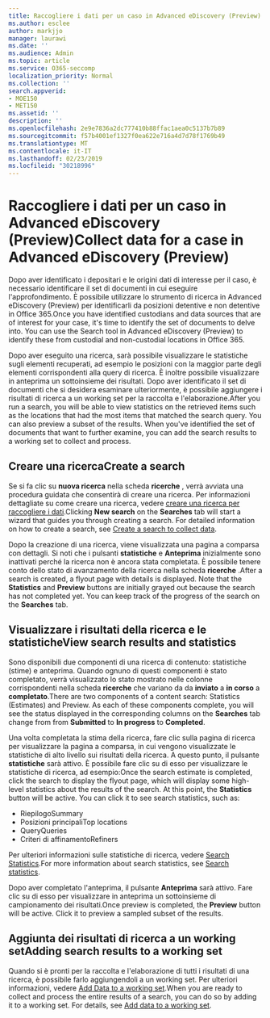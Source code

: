 ```yaml
---
title: Raccogliere i dati per un caso in Advanced eDiscovery (Preview)
ms.author: esclee
author: markjjo
manager: laurawi
ms.date: ''
ms.audience: Admin
ms.topic: article
ms.service: O365-seccomp
localization_priority: Normal
ms.collection: ''
search.appverid:
- MOE150
- MET150
ms.assetid: ''
description: ''
ms.openlocfilehash: 2e9e7836a2dc777410b88ffac1aea0c5137b7b89
ms.sourcegitcommit: f57b4001ef1327f0ea622e716a4d7d78f1769b49
ms.translationtype: MT
ms.contentlocale: it-IT
ms.lasthandoff: 02/23/2019
ms.locfileid: "30218996"
---
```

# <a name="collect-data-for-a-case-in-advanced-ediscovery-preview"></a><span data-ttu-id="b902f-102">Raccogliere i dati per un caso in Advanced eDiscovery (Preview)</span><span class="sxs-lookup"><span data-stu-id="b902f-102">Collect data for a case in Advanced eDiscovery (Preview)</span></span>

<span data-ttu-id="b902f-p101">Dopo aver identificato i depositari e le origini dati di interesse per il caso, è necessario identificare il set di documenti in cui eseguire l'approfondimento. È possibile utilizzare lo strumento di ricerca in Advanced eDiscovery (Preview) per identificarli da posizioni detentive e non detentive in Office 365.</span><span class="sxs-lookup"><span data-stu-id="b902f-p101">Once you have identified custodians and data sources that are of interest for your case, it's time to identify the set of documents to delve into. You can use the Search tool in Advanced eDiscovery (Preview) to identify these from custodial and non-custodial locations in Office 365.</span></span>

<span data-ttu-id="b902f-p102">Dopo aver eseguito una ricerca, sarà possibile visualizzare le statistiche sugli elementi recuperati, ad esempio le posizioni con la maggior parte degli elementi corrispondenti alla query di ricerca. È inoltre possibile visualizzare in anteprima un sottoinsieme dei risultati. Dopo aver identificato il set di documenti che si desidera esaminare ulteriormente, è possibile aggiungere i risultati di ricerca a un working set per la raccolta e l'elaborazione.</span><span class="sxs-lookup"><span data-stu-id="b902f-p102">After you run a search, you will be able to view statistics on the retrieved items such as the locations that had the most items that matched the search query. You can also preview a subset of the results. When you've identified the set of documents that want to further examine, you can add the search results to a working set to collect and process.</span></span>

## <a name="create-a-search"></a><span data-ttu-id="b902f-108">Creare una ricerca</span><span class="sxs-lookup"><span data-stu-id="b902f-108">Create a search</span></span>

<span data-ttu-id="b902f-p103">Se si fa clic su **nuova ricerca** nella scheda **ricerche** , verrà avviata una procedura guidata che consentirà di creare una ricerca. Per informazioni dettagliate su come creare una ricerca, vedere [creare una ricerca per raccogliere i dati](create-search-to-collect-data.md).</span><span class="sxs-lookup"><span data-stu-id="b902f-p103">Clicking **New search** on the **Searches** tab will start a wizard that guides you through creating a search. For detailed information on how to create a search, see [Create a search to collect data](create-search-to-collect-data.md).</span></span>

<span data-ttu-id="b902f-p104">Dopo la creazione di una ricerca, viene visualizzata una pagina a comparsa con dettagli. Si noti che i pulsanti **statistiche** e **Anteprima** inizialmente sono inattivati perché la ricerca non è ancora stata completata. È possibile tenere conto dello stato di avanzamento della ricerca nella scheda **ricerche** .</span><span class="sxs-lookup"><span data-stu-id="b902f-p104">After a search is created, a flyout page with details is displayed. Note that the **Statistics** and **Preview** buttons are initially grayed out because the search has not completed yet. You can keep track of the progress of the search on the **Searches** tab.</span></span>

## <a name="view-search-results-and-statistics"></a><span data-ttu-id="b902f-114">Visualizzare i risultati della ricerca e le statistiche</span><span class="sxs-lookup"><span data-stu-id="b902f-114">View search results and statistics</span></span>
<span data-ttu-id="b902f-p105">Sono disponibili due componenti di una ricerca di contenuto: statistiche (stime) e anteprima. Quando ognuno di questi componenti è stato completato, verrà visualizzato lo stato mostrato nelle colonne corrispondenti nella scheda **ricerche** che variano da da **inviato** a **in corso** a **completato**.</span><span class="sxs-lookup"><span data-stu-id="b902f-p105">There are two components of a content search: Statistics (Estimates) and Preview. As each of these components complete, you will see the status displayed in the corresponding columns on the **Searches** tab change from from **Submitted** to **In progress** to **Completed**.</span></span>

<span data-ttu-id="b902f-p106">Una volta completata la stima della ricerca, fare clic sulla pagina di ricerca per visualizzare la pagina a comparsa, in cui vengono visualizzate le statistiche di alto livello sui risultati della ricerca. A questo punto, il pulsante **statistiche** sarà attivo. È possibile fare clic su di esso per visualizzare le statistiche di ricerca, ad esempio:</span><span class="sxs-lookup"><span data-stu-id="b902f-p106">Once the search estimate is completed, click the search to display the flyout page, which will display some high-level statistics about the results of the search. At this point, the **Statistics** button will be active. You can click it to see search statistics, such as:</span></span>

- <span data-ttu-id="b902f-120">Riepilogo</span><span class="sxs-lookup"><span data-stu-id="b902f-120">Summary</span></span>
- <span data-ttu-id="b902f-121">Posizioni principali</span><span class="sxs-lookup"><span data-stu-id="b902f-121">Top locations</span></span>
- <span data-ttu-id="b902f-122">Query</span><span class="sxs-lookup"><span data-stu-id="b902f-122">Queries</span></span>
- <span data-ttu-id="b902f-123">Criteri di affinamento</span><span class="sxs-lookup"><span data-stu-id="b902f-123">Refiners</span></span>

<span data-ttu-id="b902f-124">Per ulteriori informazioni sulle statistiche di ricerca, vedere [Search Statistics](search-statistics.md).</span><span class="sxs-lookup"><span data-stu-id="b902f-124">For more information about search statistics, see [Search statistics](search-statistics.md).</span></span>

<span data-ttu-id="b902f-p107">Dopo aver completato l'anteprima, il pulsante **Anteprima** sarà attivo. Fare clic su di esso per visualizzare in anteprima un sottoinsieme di campionamento dei risultati.</span><span class="sxs-lookup"><span data-stu-id="b902f-p107">Once preview is completed, the **Preview** button will be active. Click it to preview a sampled subset of the results.</span></span>

## <a name="adding-search-results-to-a-working-set"></a><span data-ttu-id="b902f-127">Aggiunta dei risultati di ricerca a un working set</span><span class="sxs-lookup"><span data-stu-id="b902f-127">Adding search results to a working set</span></span>

<span data-ttu-id="b902f-p108">Quando si è pronti per la raccolta e l'elaborazione di tutti i risultati di una ricerca, è possibile farlo aggiungendoli a un working set. Per ulteriori informazioni, vedere [Add Data to a working set](add-data-to-working-set.md).</span><span class="sxs-lookup"><span data-stu-id="b902f-p108">When you are ready to collect and process the entire results of a search, you can do so by adding it to a working set. For details, see [Add data to a working set](add-data-to-working-set.md).</span></span> 